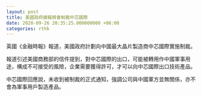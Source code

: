 ```yaml
---
layout: post
title: 美國政府據報將會制裁中芯國際
date: 2020-09-26 20:35:25.000000000 +08:00
categories: rthk
---
```


英國《金融時報》報道，美國政府計劃向中國最大晶片製造商中芯國際實施制裁。

報道引述美國商務部的信件提到，對中芯國際的出口，可能被轉用作中國軍事用途，構成不可接受的風險，企業需要獲得許可，才可以向中芯國際出口技術產品。

中芯國際回應說，未收到被制裁的正式通知，強調公司與中國軍方並無關係，亦不會為軍事用戶製造產品。
